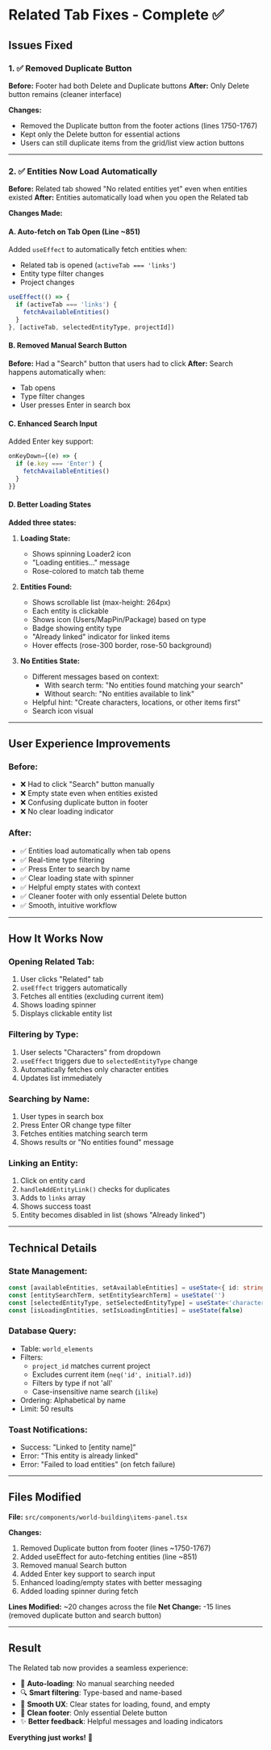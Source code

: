 # Related Tab Fixes - Complete ✅

## Issues Fixed

### 1. ✅ Removed Duplicate Button
**Before:** Footer had both Delete and Duplicate buttons
**After:** Only Delete button remains (cleaner interface)

**Changes:**
- Removed the Duplicate button from the footer actions (lines 1750-1767)
- Kept only the Delete button for essential actions
- Users can still duplicate items from the grid/list view action buttons

---

### 2. ✅ Entities Now Load Automatically
**Before:** Related tab showed "No related entities yet" even when entities existed
**After:** Entities automatically load when you open the Related tab

**Changes Made:**

#### A. Auto-fetch on Tab Open (Line ~851)
Added `useEffect` to automatically fetch entities when:
- Related tab is opened (`activeTab === 'links'`)
- Entity type filter changes
- Project changes

```typescript
useEffect(() => {
  if (activeTab === 'links') {
    fetchAvailableEntities()
  }
}, [activeTab, selectedEntityType, projectId])
```

#### B. Removed Manual Search Button
**Before:** Had a "Search" button that users had to click
**After:** Search happens automatically when:
- Tab opens
- Type filter changes
- User presses Enter in search box

#### C. Enhanced Search Input
Added Enter key support:
```typescript
onKeyDown={(e) => {
  if (e.key === 'Enter') {
    fetchAvailableEntities()
  }
}}
```

#### D. Better Loading States
**Added three states:**

1. **Loading State:**
   - Shows spinning Loader2 icon
   - "Loading entities..." message
   - Rose-colored to match tab theme

2. **Entities Found:**
   - Shows scrollable list (max-height: 264px)
   - Each entity is clickable
   - Shows icon (Users/MapPin/Package) based on type
   - Badge showing entity type
   - "Already linked" indicator for linked items
   - Hover effects (rose-300 border, rose-50 background)

3. **No Entities State:**
   - Different messages based on context:
     - With search term: "No entities found matching your search"
     - Without search: "No entities available to link"
   - Helpful hint: "Create characters, locations, or other items first"
   - Search icon visual

---

## User Experience Improvements

### Before:
- ❌ Had to click "Search" button manually
- ❌ Empty state even when entities existed
- ❌ Confusing duplicate button in footer
- ❌ No clear loading indicator

### After:
- ✅ Entities load automatically when tab opens
- ✅ Real-time type filtering
- ✅ Press Enter to search by name
- ✅ Clear loading state with spinner
- ✅ Helpful empty states with context
- ✅ Cleaner footer with only essential Delete button
- ✅ Smooth, intuitive workflow

---

## How It Works Now

### Opening Related Tab:
1. User clicks "Related" tab
2. `useEffect` triggers automatically
3. Fetches all entities (excluding current item)
4. Shows loading spinner
5. Displays clickable entity list

### Filtering by Type:
1. User selects "Characters" from dropdown
2. `useEffect` triggers due to `selectedEntityType` change
3. Automatically fetches only character entities
4. Updates list immediately

### Searching by Name:
1. User types in search box
2. Press Enter OR change type filter
3. Fetches entities matching search term
4. Shows results or "No entities found" message

### Linking an Entity:
1. Click on entity card
2. `handleAddEntityLink()` checks for duplicates
3. Adds to `links` array
4. Shows success toast
5. Entity becomes disabled in list (shows "Already linked")

---

## Technical Details

### State Management:
```typescript
const [availableEntities, setAvailableEntities] = useState<{ id: string; name: string; type: string }[]>([])
const [entitySearchTerm, setEntitySearchTerm] = useState('')
const [selectedEntityType, setSelectedEntityType] = useState<'character' | 'location' | 'item' | 'all'>('all')
const [isLoadingEntities, setIsLoadingEntities] = useState(false)
```

### Database Query:
- Table: `world_elements`
- Filters:
  - `project_id` matches current project
  - Excludes current item (`neq('id', initial?.id)`)
  - Filters by type if not 'all'
  - Case-insensitive name search (`ilike`)
- Ordering: Alphabetical by name
- Limit: 50 results

### Toast Notifications:
- Success: "Linked to [entity name]"
- Error: "This entity is already linked"
- Error: "Failed to load entities" (on fetch failure)

---

## Files Modified

**File:** `src/components/world-building\items-panel.tsx`

**Changes:**
1. Removed Duplicate button from footer (lines ~1750-1767)
2. Added useEffect for auto-fetching entities (line ~851)
3. Removed manual Search button
4. Added Enter key support to search input
5. Enhanced loading/empty states with better messaging
6. Added loading spinner during fetch

**Lines Modified:** ~20 changes across the file
**Net Change:** -15 lines (removed duplicate button and search button)

---

## Result

The Related tab now provides a seamless experience:
- 🚀 **Auto-loading**: No manual searching needed
- 🔍 **Smart filtering**: Type-based and name-based
- 💫 **Smooth UX**: Clear states for loading, found, and empty
- 🎯 **Clean footer**: Only essential Delete button
- ✨ **Better feedback**: Helpful messages and loading indicators

**Everything just works!** 🎉

